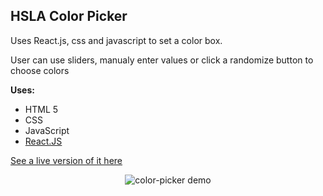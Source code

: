 ## HSLA Color Picker

Uses React.js, css and javascript to set a color box.

User can use sliders, manualy enter values or click a randomize button to choose colors

<p><strong>Uses:</strong></p>
<ul>
  <li>HTML 5</li>
  <li>CSS</li>
  <li>JavaScript</li>
  <li><a href="http://reactjs.org">React.JS</a></li>
</ul>

<a href="http://gifted-representative.surge.sh">See a live version of it here</a>

<p align="center">
  <img src="https://res.cloudinary.com/christerrazas-info/image/upload/v1544400706/colorSliderAnimation.gif" alt="color-picker demo" />
</p>
